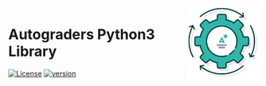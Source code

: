 <img src="https://raw.githubusercontent.com/Autograders/logo/master/logo/full.png" width="145px" align="right" />

# Autograders Python3 Library

[![License](https://img.shields.io/github/license/autograders/lib)](https://github.com/Autograders/lib/blob/master/LICENSE) [![version](https://img.shields.io/pypi/v/pygraders)](https://pypi.org/project/pygraders/)

